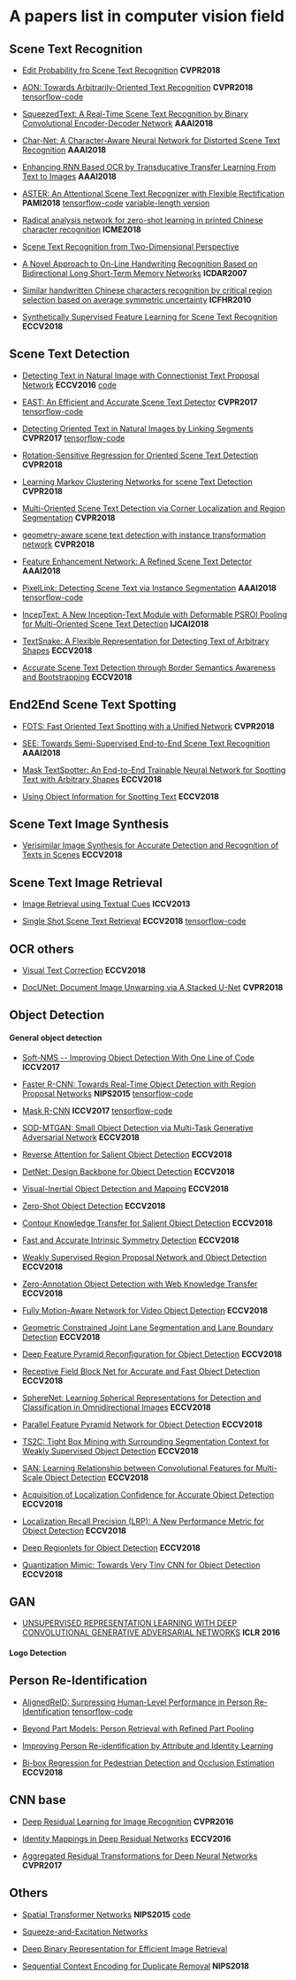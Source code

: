 # A papers list in computer vision field

## Scene Text Recognition

- [Edit Probability fro Scene Text Recognition](http://openaccess.thecvf.com/content_cvpr_2018/papers/Bai_Edit_Probability_for_CVPR_2018_paper.pdf) **CVPR2018** 

- [AON: Towards Arbitrarily-Oriented Text Recognition](http://openaccess.thecvf.com/content_cvpr_2018/papers/Cheng_AON_Towards_Arbitrarily-Oriented_CVPR_2018_paper.pdf) **CVPR2018** [tensorflow-code](https://github.com/huizhang0110/AON.git)

- [SqueezedText: A Real-Time Scene Text Recognition by Binary Convolutional Encoder-Decoder Network](https://ren-fengbo.lab.asu.edu/sites/default/files/16354-77074-1-pb.pdf) **AAAI2018**

- [Char-Net: A Character-Aware Neural Network for Distorted Scene Text Recognition](http://www.visionlab.cs.hku.hk/publications/wliu_aaai18.pdf) **AAAI2018**

- [Enhancing RNN Based OCR by Transducative Transfer Learning From Text to Images]() **AAAI2018**

- [ASTER: An Attentional Scene Text Recognizer with Flexible Rectification](http://www.vlrlab.net/admin/uploads/avatars/ASTER_An_Attentional_Scene_Text_Recognizer_with_Flexible_Rectification.pdf) **PAMI2018** [tensorflow-code](https://github.com/bgshih/aster) [variable-length version](https://github.com/huizhang0110/atr.git)

- [Radical analysis network for zero-shot learning in printed Chinese character recognition](https://arxiv.org/pdf/1711.01889.pdf) **ICME2018**

- [Scene Text Recognition from Two-Dimensional Perspective](https://arxiv.org/pdf/1809.06508)

- [A Novel Approach to On-Line Handwriting Recognition Based on Bidirectional Long Short-Term Memory Networks](https://mediatum.ub.tum.de/doc/1289961/file.pdf) **ICDAR2007**

- [Similar handwritten Chinese characters recognition by critical region selection based on average symmetric uncertainty](http://www.nlpr.ia.ac.cn/2010papers/gjhy/gh25.pdf) **ICFHR2010**

- [Synthetically Supervised Feature Learning for Scene Text Recognition](http://openaccess.thecvf.com/content_ECCV_2018/papers/Yang_Liu_Synthetically_Supervised_Feature_ECCV_2018_paper.pdf) **ECCV2018**

## Scene Text Detection

- [Detecting Text in Natural Image with Connectionist Text Proposal Network](https://arxiv.org/pdf/1609.03605) **ECCV2016** [code](https://github.com/eragonruan/text-detection-ctpn.git)

- [EAST: An Efficient and Accurate Scene Text Detector](https://arxiv.org/pdf/1704.03155v2) **CVPR2017** [tensorflow-code](https://github.com/argman/EAST)

- [Detecting Oriented Text in Natural Images by Linking Segments](https://arxiv.org/abs/1703.06520) **CVPR2017** [tensorflow-code](https://github.com/dengdan/seglink.git)

- [Rotation-Sensitive Regression for Oriented Scene Text Detection](http://openaccess.thecvf.com/content_cvpr_2018/papers/Liao_Rotation-Sensitive_Regression_for_CVPR_2018_paper.pdf) **CVPR2018**

- [Learning Markov Clustering Networks for scene Text Detection](http://openaccess.thecvf.com/content_cvpr_2018/papers/Liu_Learning_Markov_Clustering_CVPR_2018_paper.pdf) **CVPR2018**

- [Multi-Oriented Scene Text Detection via Corner Localization and Region Segmentation](http://openaccess.thecvf.com/content_cvpr_2018/papers/Hong_Inferring_Semantic_Layout_CVPR_2018_paper.pdf) **CVPR2018**

- [geometry-aware scene text detection with instance transformation network](http://openaccess.thecvf.com/content_cvpr_2018/papers/Wang_Geometry-Aware_Scene_Text_CVPR_2018_paper.pdf) **CVPR2018**

- [Feature Enhancement Network: A Refined Scene Text Detector](https://arxiv.org/pdf/1711.04249) **AAAI2018** 

- [PixelLink: Detecting Scene Text via Instance Segmentation](https://arxiv.org/pdf/1801.01315) **AAAI2018** [tensorflow-code](https://github.com/ZJULearning/pixel_link.git)

- [IncepText: A New Inception-Text Module with Deformable PSROI Pooling for Multi-Oriented Scene Text Detection](https://arxiv.org/pdf/1805.01167) **IJCAI2018**

- [TextSnake: A Flexible Representation for Detecting Text of Arbitrary Shapes](http://openaccess.thecvf.com/content_ECCV_2018/papers/Shangbang_Long_TextSnake_A_Flexible_ECCV_2018_paper.pdf) **ECCV2018**

- [Accurate Scene Text Detection through Border Semantics Awareness and Bootstrapping](http://openaccess.thecvf.com/content_ECCV_2018/papers/Chuhui_Xue_Accurate_Scene_Text_ECCV_2018_paper.pdf) **ECCV2018**

## End2End Scene Text Spotting

- [FOTS: Fast Oriented Text Spotting with a Unified Network](http://openaccess.thecvf.com/content_cvpr_2018/papers/Liu_FOTS_Fast_Oriented_CVPR_2018_paper.pdf) **CVPR2018**

- [SEE: Towards Semi-Supervised End-to-End Scene Text Recognition](https://arxiv.org/pdf/1712.05404) **AAAI2018**

- [Mask TextSpotter: An End-to-End Trainable Neural Network for Spotting Text with Arbitrary Shapes](http://openaccess.thecvf.com/content_ECCV_2018/papers/Pengyuan_Lyu_Mask_TextSpotter_An_ECCV_2018_paper.pdf) **ECCV2018**

- [Using Object Information for Spotting Text](http://openaccess.thecvf.com/content_ECCV_2018/papers/Shitala_Prasad_Using_Object_Information_ECCV_2018_paper.pdf) **ECCV2018**

## Scene Text Image Synthesis

- [Verisimilar Image Synthesis for Accurate Detection and Recognition of Texts in Scenes](http://openaccess.thecvf.com/content_ECCV_2018/papers/Fangneng_Zhan_Verisimilar_Image_Synthesis_ECCV_2018_paper.pdf) **ECCV2018**

## Scene Text Image Retrieval

- [Image Retrieval using Textual Cues](https://www.di.ens.fr/willow/pdfscurrent/mishra13.pdf) **ICCV2013**

- [Single Shot Scene Text Retrieval](https://arxiv.org/pdf/1808.09044) **ECCV2018** [tensorflow-code](https://github.com/lluisgomez/single-shot-str)

## OCR others

- [Visual Text Correction](http://openaccess.thecvf.com/content_ECCV_2018/papers/Amir_Mazaheri_Visual_Text_Correction_ECCV_2018_paper.pdf) **ECCV2018**

- [DocUNet: Document Image Unwarping via A Stacked U-Net](https://www.juew.org/publication/DocUNet.pdf) **CVPR2018**

## Object Detection

#### General object detection

- [Soft-NMS -- Improving Object Detection With One Line of Code](http://cn.arxiv.org/pdf/1704.04503v2) **ICCV2017**

- [Faster R-CNN: Towards Real-Time Object Detection with Region Proposal Networks](http://papers.nips.cc/paper/5638-faster-r-cnn-towards-real-time-object-detection-with-region-proposal-networks.pdf) **NIPS2015** [tensorflow-code](https://github.com/endernewton/tf-faster-rcnn.git)

- [Mask R-CNN](https://arxiv.org/pdf/1703.06870.pdf)  **ICCV2017**  [tensorflow-code](https://github.com/matterport/Mask_RCNN.git)

- [SOD-MTGAN: Small Object Detection via Multi-Task Generative Adversarial Network](http://openaccess.thecvf.com/content_ECCV_2018/papers/Yongqiang_Zhang_SOD-MTGAN_Small_Object_ECCV_2018_paper.pdf) **ECCV2018**

- [Reverse Attention for Salient Object Detection](http://openaccess.thecvf.com/content_ECCV_2018/papers/Shuhan_Chen_Reverse_Attention_for_ECCV_2018_paper.pdf) **ECCV2018**

- [DetNet: Design Backbone for Object Detection](http://openaccess.thecvf.com/content_ECCV_2018/papers/Zeming_Li_DetNet_Design_Backbone_ECCV_2018_paper.pdf) **ECCV2018**

- [Visual-Inertial Object Detection and Mapping](http://openaccess.thecvf.com/content_ECCV_2018/papers/Xiaohan_Fei_Visual-Inertial_Object_Detection_ECCV_2018_paper.pdf)  **ECCV2018**

- [Zero-Shot Object Detection](http://openaccess.thecvf.com/content_ECCV_2018/papers/Ankan_Bansal_Zero-Shot_Object_Detection_ECCV_2018_paper.pdf) **ECCV2018**

- [Contour Knowledge Transfer for Salient Object Detection](http://openaccess.thecvf.com/content_ECCV_2018/papers/Xin_Li_Contour_Knowledge_Transfer_ECCV_2018_paper.pdf) **ECCV2018**

- [Fast and Accurate Intrinsic Symmetry Detection](http://openaccess.thecvf.com/content_ECCV_2018/papers/Rajendra_Nagar_Fast_and_Accurate_ECCV_2018_paper.pdf) **ECCV2018**

- [Weakly Supervised Region Proposal Network and Object Detection](http://openaccess.thecvf.com/content_ECCV_2018/papers/Peng_Tang_Weakly_Supervised_Region_ECCV_2018_paper.pdf) **ECCV2018**

- [Zero-Annotation Object Detection with Web Knowledge Transfer](http://openaccess.thecvf.com/content_ECCV_2018/papers/Qingyi_Tao_Zero-Annotation_Object_Detection_ECCV_2018_paper.pdf) **ECCV2018**

- [Fully Motion-Aware Network for Video Object Detection](http://openaccess.thecvf.com/content_ECCV_2018/papers/Shiyao_Wang_Fully_Motion-Aware_Network_ECCV_2018_paper.pdf) **ECCV2018**

- [Geometric Constrained Joint Lane Segmentation and Lane Boundary Detection](http://openaccess.thecvf.com/content_ECCV_2018/papers/Jie_Zhang_Geometric_Constrained_Joint_ECCV_2018_paper.pdf) **ECCV2018**

- [Deep Feature Pyramid Reconfiguration for Object Detection](http://openaccess.thecvf.com/content_ECCV_2018/papers/Tao_Kong_Deep_Feature_Pyramid_ECCV_2018_paper.pdf) **ECCV2018**

- [Receptive Field Block Net for Accurate and Fast Object Detection](http://openaccess.thecvf.com/content_ECCV_2018/papers/Songtao_Liu_Receptive_Field_Block_ECCV_2018_paper.pdf) **ECCV2018**

- [SphereNet: Learning Spherical Representations for Detection and Classification in Omnidirectional Images](http://openaccess.thecvf.com/content_ECCV_2018/papers/Benjamin_Coors_SphereNet_Learning_Spherical_ECCV_2018_paper.pdf) **ECCV2018**

- [Parallel Feature Pyramid Network for Object Detection](http://openaccess.thecvf.com/content_ECCV_2018/papers/Seung-Wook_Kim_Parallel_Feature_Pyramid_ECCV_2018_paper.pdf) **ECCV2018**

- [TS2C: Tight Box Mining with Surrounding Segmentation Context for Weakly Supervised Object Detection](http://openaccess.thecvf.com/content_ECCV_2018/papers/Yunchao_Wei_TS2C_Tight_Box_ECCV_2018_paper.pdf) **ECCV2018**

- [SAN: Learning Relationship between Convolutional Features for Multi-Scale Object Detection](http://openaccess.thecvf.com/content_ECCV_2018/papers/Kim_SAN_Learning_Relationship_ECCV_2018_paper.pdf) **ECCV2018**

- [Acquisition of Localization Confidence for Accurate Object Detection](http://openaccess.thecvf.com/content_ECCV_2018/papers/Borui_Jiang_Acquisition_of_Localization_ECCV_2018_paper.pdf) **ECCV2018**

- [Localization Recall Precision (LRP): A New Performance Metric for Object Detection](http://openaccess.thecvf.com/content_ECCV_2018/papers/Kemal_Oksuz_Localization_Recall_Precision_ECCV_2018_paper.pdf) **ECCV2018**

- [Deep Regionlets for Object Detection](http://openaccess.thecvf.com/content_ECCV_2018/papers/Hongyu_Xu_Deep_Regionlets_for_ECCV_2018_paper.pdf) **ECCV2018**

- [Quantization Mimic: Towards Very Tiny CNN for Object Detection](http://openaccess.thecvf.com/content_ECCV_2018/papers/Yi_Wei_Quantization_Mimic_Towards_ECCV_2018_paper.pdf) **ECCV2018**


## GAN

- [UNSUPERVISED REPRESENTATION LEARNING WITH DEEP CONVOLUTIONAL GENERATIVE ADVERSARIAL NETWORKS](https://arxiv.org/pdf/1511.06434.pdf)  **ICLR 2016**


#### Logo Detection


## Person Re-Identification

- [AlignedReID: Surpressing Human-Level Performance in Person Re-Identification](https://arxiv.org/pdf/1711.08184) [tensorflow-code](https://github.com/michuanhaohao/AlignedReID)

- [Beyond Part Models: Person Retrieval with Refined Part Pooling]()

- [Improving Person Re-identification by Attribute and Identity Learning]()

- [Bi-box Regression for Pedestrian Detection and Occlusion Estimation](http://openaccess.thecvf.com/content_ECCV_2018/papers/CHUNLUAN_ZHOU_Bi-box_Regression_for_ECCV_2018_paper.pdf) **ECCV2018**




## CNN base

- [Deep Residual Learning for Image Recognition](https://www.cv-foundation.org/openaccess/content_cvpr_2016/papers/He_Deep_Residual_Learning_CVPR_2016_paper.pdf) **CVPR2016**

- [Identity Mappings in Deep Residual Networks](https://arxiv.org/pdf/1603.05027.pdf) **ECCV2016**

- [Aggregated Residual Transformations for Deep Neural Networks](http://openaccess.thecvf.com/content_cvpr_2017/papers/Xie_Aggregated_Residual_Transformations_CVPR_2017_paper.pdf) **CVPR2017**

## Others

- [Spatial Transformer Networks](https://arxiv.org/pdf/1506.02025) **NIPS2015** [code](https://github.com/kevinzakka/spatial-transformer-network)

- [Squeeze-and-Excitation Networks](http://openaccess.thecvf.com/content_cvpr_2018/CameraReady/1287.pdf)

- [Deep Binary Representation for Efficient Image Retrieval](http://downloads.hindawi.com/journals/am/2017/8961091.pdf)

- [Sequential Context Encoding for Duplicate Removal](https://arxiv.org/pdf/1810.08770.pdf) **NIPS2018**

